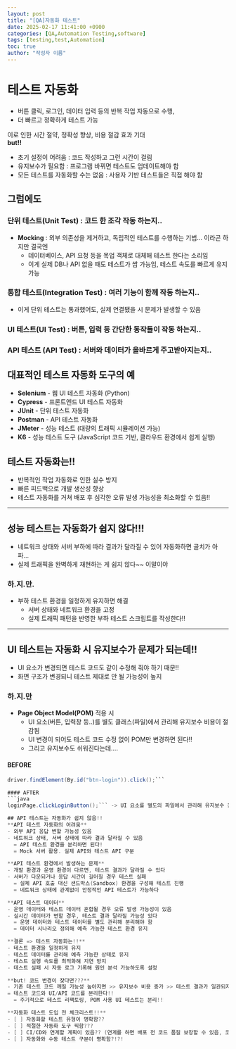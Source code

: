 ```yaml
---
layout: post
title: "[QA]자동화 테스트"
date: 2025-02-17 11:41:00 +0900
categories: [QA,Automation Testing,software]
tags: [testing,test,Automation]
toc: true
author: "작성자 이름"
---
```



# 테스트 자동화
- 버튼 클릭, 로그인, 데이터 입력 등의 반복 작업 자동으로 수행,
- 더 빠르고 정확하게 테스트 가능

이로 인한 시간 절약, 정확성 향상, 비용 절감 효과 기대  
**but!!**  
- 초기 설정이 어려움 : 코드 작성하고 그런 시간이 걸림  
- 유지보수가 필요함 : 프로그램 바뀌면 테스트도 업데이트해야 함  
- 모든 테스트를 자동화할 수는 없음 : 사용자 기반 테스트들은 직접 해야 함  

## 그럼에도  
### 단위 테스트(Unit Test) : 코드 한 조각 작동 하는지..
- **Mocking** : 외부 의존성을 제거하고, 독립적인 테스트를 수행하는 기법... 이라곤 하지만 결국엔  
  - 데이터베이스, API 요청 등을 목업 객체로 대체해 테스트 한다는 소리임  
  - 이게 실제 DB나 API 없을 때도 테스트가 쌉 가능임, 테스트 속도를 빠르게 유지 가능  

### 통합 테스트(Integration Test) : 여러 기능이 함께 작동 하는지..
- 이게 단위 테스트는 통과했어도, 실제 연결됐을 시 문제가 발생할 수 있음  

### UI 테스트(UI Test) : 버튼, 입력 등 간단한 동작들이 작동 하는지..  

### API 테스트 (API Test) : 서버와 데이터가 올바르게 주고받아지는지..  

## 대표적인 테스트 자동화 도구의 예
- **Selenium** - 웹 UI 테스트 자동화 (Python)  
- **Cypress** - 프론트엔드 UI 테스트 자동화  
- **JUnit** - 단위 테스트 자동화  
- **Postman** - API 테스트 자동화  
- **JMeter** - 성능 테스트 (대량의 트래픽 시뮬레이션 가능)  
- **K6** - 성능 테스트 도구 (JavaScript 코드 기반, 클라우드 환경에서 쉽게 실행)  

## 테스트 자동화는!!
- 반복적인 작업 자동화로 인한 실수 방지  
- 빠른 피드백으로 개발 생산성 향상  
- 테스트 자동화를 거쳐 배포 후 심각한 오류 발생 가능성을 최소화할 수 있음!!  

---

## 성능 테스트는 자동화가 쉽지 않다!!!
- 네트워크 상태와 서버 부하에 따라 결과가 달라질 수 있어 자동화하면 골치가 아파...  
- 실제 트래픽을 완벽하게 재현하는 게 쉽지 않다~~ 이말이야  

### **하.지.만.**  
- 부하 테스트 환경을 일정하게 유지하면 해결  
  - 서버 상태와 네트워크 환경을 고정  
  - 실제 트래픽 패턴을 반영한 부하 테스트 스크립트를 작성한다!!  

---

## UI 테스트는 자동화 시 유지보수가 문제가 되는데!!
- UI 요소가 변경되면 테스트 코드도 같이 수정해 줘야 하기 때문!!  
- 화면 구조가 변경되니 테스트 제대로 안 될 가능성이 높지  

### **하.지.만**
- **Page Object Model(POM)** 적용 시  
  - UI 요소(버튼, 입력창 등..)를 별도 클래스(파일)에서 관리해 유지보수 비용이 절감됨  
  - UI 변경이 되어도 테스트 코드 수정 없이 POM만 변경하면 된다!!  
  - 그리고 유지보수도 쉬워진다는데....  

#### BEFORE
```java   
driver.findElement(By.id("btn-login")).click();```

#### AFTER
```java  
loginPage.clickLoginButton();``` -> UI 요소를 별도의 파일에서 관리해 유지보수 용이  

## API 테스트는 자동화가 쉽지 않음!!  
**API 테스트 자동화의 어려움**  
- 외부 API 응답 변할 가능성 있음  
- 네트워크 상태, 서버 상태에 따라 결과 달라질 수 있음  
  = API 테스트 환경을 분리하면 된다!  
  = Mock 서버 활용. 실제 API와 테스트 API 구분  

**API 테스트 환경에서 발생하는 문제**  
- 개발 환경과 운영 환경이 다르면, 테스트 결과가 달라질 수 있다  
- 서버가 다운되거나 응답 시간이 길어질 경우 테스트 실패  
  = 실제 API 호출 대신 샌드박스(Sandbox) 환경을 구성해 테스트 진행  
  = 네트워크 상태에 관계없이 안정적인 API 테스트가 가능하다  

**API 테스트 데이터**  
- 운영 데이터와 테스트 데이터 혼합될 경우 오류 발생 가능성이 있음  
- 실시간 데이터가 변할 경우, 테스트 결과 달라질 가능성 있다  
  = 운영 데이터와 테스트 데이터를 별도 관리해 분리해야 함  
  = 데이터 시나리오 정의해 예측 가능한 테스트 환경 유지  

**결론 => 테스트 자동화는!!**  
- 테스트 환경을 일정하게 유지  
- 테스트 데이터를 관리해 예측 가능한 상태로 유지  
- 테스트 실행 속도를 최적화해 지연 방지  
- 테스트 실패 시 자동 로그 기록해 원인 분석 가능하도록 설정  

**but! 코드 변경이 잦다면???**  
- 기존 테스트 코드 깨질 가능성 높아지면 >> 유지보수 비용 증가 >> 테스트 결과가 일관되지 않을 수 있음  
= 테스트 코드와 UI/API 코드를 분리한다!!  
  = 주기적으로 테스트 리팩토링, POM 사용 UI 테스트는 분리!!  

**자동화 테스트 도입 전 체크리스트!!**  
- [ ] 자동화할 테스트 유형이 명확함??  
- [ ] 적절한 자동화 도구 픽함???  
- [ ] CI/CD와 연계할 계획이 있음?? (연계를 하면 배포 전 코드 품질 보장할 수 있음, 코드 변경 시 자동으로 테스트 실행 가능함)  
- [ ] 자동화와 수동 테스트 구분이 명확함?!?!  
